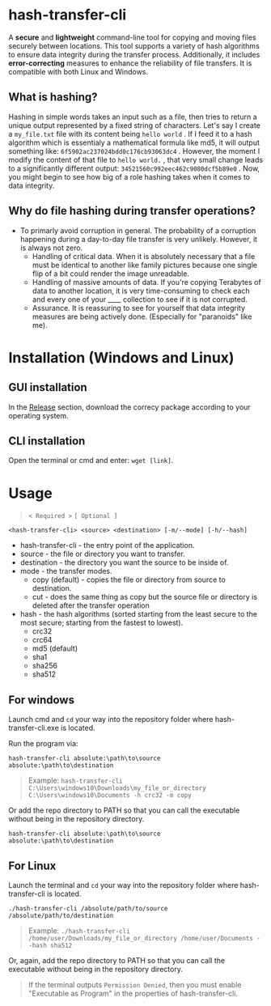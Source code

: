 # hash-transfer-cli
A **secure** and **lightweight** command-line tool for copying and moving files securely between locations. This tool supports a variety of hash algorithms to ensure data integrity during the transfer process. 
Additionally, it includes **error-correcting** measures to enhance the reliability of file transfers. It is compatible with both Linux and Windows.

## What is hashing?
Hashing in simple words takes an input such as a file, then tries to return a unique output represented by a fixed string of characters. Let's say I create a  `my_file.txt`  file with its content being  `hello world` . If I feed it to a hash algorithm which is essentialy a mathematical formula like md5, it will output something like:  `6f5902ac237024bdd0c176cb93063dc4` . However, the moment I modify the content of that file to  `hello world.` , that very small change leads to a significantly different output:  `34521560c992eec462c9080dcf5b89e0` . Now, you might begin to see how big of a role hashing takes when it comes to data integrity.

## Why do file hashing during transfer operations? 
- To primarly avoid corruption in general. The probability of a corruption happening during a day-to-day file transfer is very unlikely. However, it is always not zero.
  - Handling of critical data. When it is absolutely necessary that a file must be identical to another like family pictures because one single flip of a bit could render the image unreadable.
  - Handling of massive amounts of data. If you're copying Terabytes of data to another location, it is very time-consuming to check each and every one of your ____ collection to see if it is not corrupted.
  - Assurance. It is reassuring to see for yourself that data integrity measures are being actively done. (Especially for "paranoids" like me).

# Installation (Windows and Linux)

## GUI installation
In the [Release](https://github.com/Zyd8/hash-transfer-cli) section, download the correcy package according to your operating system.

## CLI installation
Open the terminal or cmd and enter: `wget [link]`.

# Usage

> `< Required >` ` [ Optional ] `

```
<hash-transfer-cli> <source> <destination> [-m/--mode] [-h/--hash]
```
- hash-transfer-cli - the entry point of the application.
- source - the file or directory you want to transfer.
- destination - the directory you want the source to be inside of.
- mode - the transfer modes.
  - copy (default) - copies the file or directory from source to destination.
  - cut - does the same thing as copy but the source file or directory is deleted after the transfer operation
- hash - the hash algorithms (sorted starting from the least secure to the most secure; starting from the fastest to lowest).
  - crc32
  - crc64
  - md5 (default)
  - sha1
  - sha256
  - sha512

## For windows

Launch cmd and `cd` your way into the repository folder where hash-transfer-cli.exe is located.

Run the program via:
  
```
hash-transfer-cli absolute:\path\to\source absolute:\path\to\destination
```

> Example: `hash-transfer-cli C:\Users\windows10\Downloads\my_file_or_directory C:\Users\windows10\Documents -h crc32 -m copy`

Or add the repo directory to PATH so that you can call the executable without being in the repository directory.

```
hash-transfer-cli absolute:\path\to\source absolute:\path\to\destination
```

## For Linux

Launch the terminal and `cd` your way into the repository folder where hash-transfer-cli is located.

```
./hash-transfer-cli /absolute/path/to/source /absolute/path/to/destination
```

> Example: `./hash-transfer-cli /home/user/Downloads/my_file_or_directory /home/user/Documents --hash sha512`

Or, again, add the repo directory to PATH so that you can call the executable without being in the repository directory.

> If the terminal outputs `Permission Denied`, then you must enable "Executable as Program" in the properties of hash-transfer-cli.















